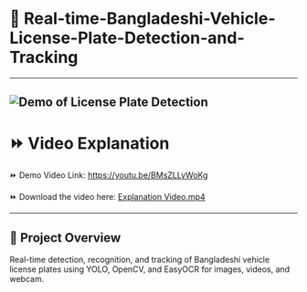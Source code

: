 # 🚗 Real-time-Bangladeshi-Vehicle-License-Plate-Detection-and-Tracking
---

![Demo of License Plate Detection](assets/demoo.gif)
---

# ⏩ Video Explanation

⏩ Demo Video Link: https://youtu.be/BMsZLLyWoKg

⏩ Download the video here: [Explanation Video.mp4](English_Bangla_PDF_Example.mp4)

---

## 🚀 Project Overview
Real-time detection, recognition, and tracking of Bangladeshi vehicle license plates using YOLO, OpenCV, and EasyOCR for images, videos, and webcam.
